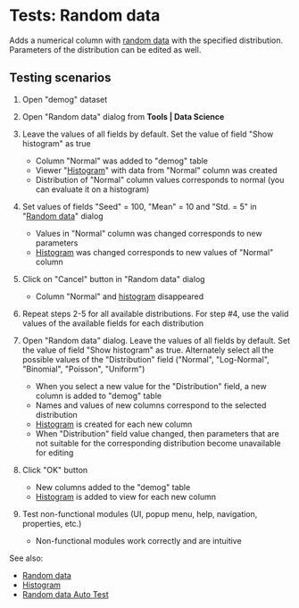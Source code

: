 <!-- TITLE: Tests: Random data -->
<!-- SUBTITLE: -->

# Tests: Random data

Adds a numerical column with [random data](random-data.md) with the specified distribution. Parameters of the 
distribution can be edited as well.


## Testing scenarios

1. Open "demog" dataset
  
1. Open "Random data" dialog from  **Tools | Data Science** 

1. Leave the values of all fields by default. Set the value of field "Show histogram" as true
   * Column "Normal" was added to "demog" table
   * Viewer "[Histogram](../visualize/viewers/histogram.md)" with data from "Normal" column was created 
   * Distribution of "Normal" column values corresponds to normal (you can evaluate it on a histogram)
   
1. Set values of fields "Seed" = 100, "Mean" = 10 and "Std. = 5" in "[Random data](random-data.md)" dialog
   * Values in "Normal" column was changed corresponds to new parameters 
   * [Histogram](../visualize/viewers/histogram.md) was changed corresponds to new values of "Normal" column

1. Click on "Cancel" button in "Random data" dialog
   * Column "Normal" and [histogram](../visualize/viewers/histogram.md) disappeared

1. Repeat steps 2-5 for all available distributions. For step #4, use the valid values of the available fields for each distribution
   
1. Open "Random data" dialog. Leave the values of all fields by default. Set the value of field "Show histogram" as true.
Alternately select all the possible values ​​of the "Distribution" field ("Normal", "Log-Normal", "Binomial", "Poisson", "Uniform")
   * When you select a new value for the "Distribution" field, a new column is added to "demog" table
   * Names and values ​​of new columns correspond to the selected distribution
   * [Histogram](../visualize/viewers/histogram.md) is created for each new column
   * When "Distribution" field value changed, then parameters that are not suitable for the corresponding distribution become unavailable for editing

1. Click "OK" button
   * New columns added to the "demog" table 
   * [Histogram](../visualize/viewers/histogram.md) is added to view for each new column

1. Test non-functional modules (UI, popup menu, help, navigation, properties, etc.)
   * Non-functional modules work correctly and are intuitive

   
See also:
  * [Random data](random-data.md)
  * [Histogram](../visualize/viewers/histogram.md)
  * [Random data Auto Test](random-data-test.side)
